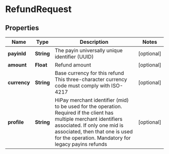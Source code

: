 

# RefundRequest


## Properties

| Name | Type | Description | Notes |
|------------ | ------------- | ------------- | -------------|
|**payinId** | **String** | The payin universally unique identifier (UUID) |  [optional] |
|**amount** | **Float** | Refund amount |  [optional] |
|**currency** | **String** | Base currency for this refund  This three-character currency code must comply with ISO-4217 |  [optional] |
|**profile** | **String** | HiPay merchant identifier (mid) to be used for the operation. Required if the client has multiple merchant identifiers associated. If only one mid is associated, then that one is used for the operation. Mandatory for legacy payins refunds  |  [optional] |



